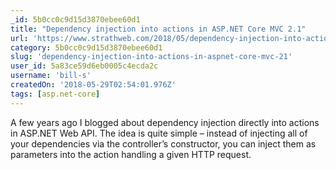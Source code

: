 ```yaml
---
_id: 5b0cc0c9d15d3870ebee60d1
title: "Dependency injection into actions in ASP.NET Core MVC 2.1"
url: 'https://www.strathweb.com/2018/05/dependency-injection-into-actions-in-asp-net-core-mvc-2-1/'
category: 5b0cc0c9d15d3870ebee60d1
slug: 'dependency-injection-into-actions-in-aspnet-core-mvc-21'
user_id: 5a83ce59d6eb0005c4ecda2c
username: 'bill-s'
createdOn: '2018-05-29T02:54:01.976Z'
tags: [asp.net-core]
---
```


A few years ago I blogged about dependency injection directly into actions in ASP.NET Web API. The idea is quite simple – instead of injecting all of your dependencies via the controller’s constructor, you can inject them as parameters into the action handling a given HTTP request.
